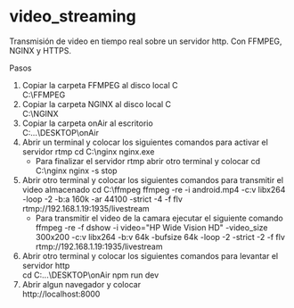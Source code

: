 # video_streaming
Transmisión de video en tiempo real sobre un servidor http. Con FFMPEG, NGINX y HTTPS.

Pasos
1. Copiar la carpeta FFMPEG al disco local C  <br>
   C:\FFMPEG
2. Copiar la carpeta NGINX al disco local C <br>
   C:\NGINX
3. Copiar la carpeta onAir al escritorio <br>
   C:\...\DESKTOP\onAir
4. Abrir un terminal y colocar los siguientes comandos para activar el servidor rtmp
   cd C:\nginx
   nginx.exe
   - Para finalizar el servidor rtmp abrir otro terminal y colocar
      cd C:\nginx
      nginx -s stop
5. Abrir otro terminal y colocar los siguientes comandos para transmitir el video almacenado
   cd C:\ffmpeg
   ffmpeg -re -i android.mp4 -c:v libx264 -loop -2 -b:a 160k -ar 44100 -strict -4 -f flv rtmp://192.168.1.19:1935/livestream
   - Para transmitir el video de la camara ejecutar el siguiente comando
      ffmpeg -re -f dshow -i video="HP Wide Vision HD" -video_size 300x200 -c:v libx264 -b:v 64k -bufsize 64k -loop -2 -strict -2 -f flv rtmp://192.168.1.19:1935/livestream
6. Abrir otro terminal y colocar los siguientes comandos para levantar el servidor http <br>
   cd C:\...\DESKTOP\onAir
   npm run dev 
7. Abrir algun navegador y colocar <br>
   http://localhost:8000
   
  
  
 
 
